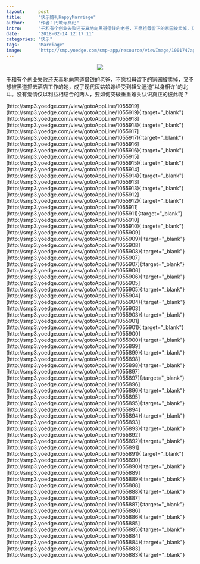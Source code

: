 ```yaml
---
layout:     post
title:      "快乐婚礼HappyMarriage"
author:     "作者：円城寺真纪"
intro:      "千和有个创业失败还天真地向黑道借钱的老爸，不愿祖母留下的家园被卖掉，又不想被黑道抓去酒店工作的她，成了现代灰姑娘嫁给受到祖父逼迫“以身相许”的北斗。没有爱情仅以利益相结合的两人，要如何突破重重难关认识真正的彼此呢？"
date:       "2018-02-14 12:17:11"
categories: "快乐"
tags:       "Marriage"
image:      "http://smp.yoedge.com/smp-app/resource/viewImage/1001747appline.png"
---
```

<div style="text-align: center">
<p><img src="http://smp.yoedge.com/smp-app/resource/viewImage/1001747appline.png"/></p>
</div>
<p class="post-meta">
<span>千和有个创业失败还天真地向黑道借钱的老爸，不愿祖母留下的家园被卖掉，又不想被黑道抓去酒店工作的她，成了现代灰姑娘嫁给受到祖父逼迫“以身相许”的北斗。没有爱情仅以利益相结合的两人，要如何突破重重难关认识真正的彼此呢？</span>
</p>
[http://smp3.yoedge.com/view/gotoAppLine/1055919](http://smp3.yoedge.com/view/gotoAppLine/1055919){:target="_blank"}
[http://smp3.yoedge.com/view/gotoAppLine/1055918](http://smp3.yoedge.com/view/gotoAppLine/1055918){:target="_blank"}
[http://smp3.yoedge.com/view/gotoAppLine/1055917](http://smp3.yoedge.com/view/gotoAppLine/1055917){:target="_blank"}
[http://smp3.yoedge.com/view/gotoAppLine/1055916](http://smp3.yoedge.com/view/gotoAppLine/1055916){:target="_blank"}
[http://smp3.yoedge.com/view/gotoAppLine/1055915](http://smp3.yoedge.com/view/gotoAppLine/1055915){:target="_blank"}
[http://smp3.yoedge.com/view/gotoAppLine/1055914](http://smp3.yoedge.com/view/gotoAppLine/1055914){:target="_blank"}
[http://smp3.yoedge.com/view/gotoAppLine/1055913](http://smp3.yoedge.com/view/gotoAppLine/1055913){:target="_blank"}
[http://smp3.yoedge.com/view/gotoAppLine/1055912](http://smp3.yoedge.com/view/gotoAppLine/1055912){:target="_blank"}
[http://smp3.yoedge.com/view/gotoAppLine/1055911](http://smp3.yoedge.com/view/gotoAppLine/1055911){:target="_blank"}
[http://smp3.yoedge.com/view/gotoAppLine/1055910](http://smp3.yoedge.com/view/gotoAppLine/1055910){:target="_blank"}
[http://smp3.yoedge.com/view/gotoAppLine/1055909](http://smp3.yoedge.com/view/gotoAppLine/1055909){:target="_blank"}
[http://smp3.yoedge.com/view/gotoAppLine/1055908](http://smp3.yoedge.com/view/gotoAppLine/1055908){:target="_blank"}
[http://smp3.yoedge.com/view/gotoAppLine/1055907](http://smp3.yoedge.com/view/gotoAppLine/1055907){:target="_blank"}
[http://smp3.yoedge.com/view/gotoAppLine/1055906](http://smp3.yoedge.com/view/gotoAppLine/1055906){:target="_blank"}
[http://smp3.yoedge.com/view/gotoAppLine/1055905](http://smp3.yoedge.com/view/gotoAppLine/1055905){:target="_blank"}
[http://smp3.yoedge.com/view/gotoAppLine/1055904](http://smp3.yoedge.com/view/gotoAppLine/1055904){:target="_blank"}
[http://smp3.yoedge.com/view/gotoAppLine/1055903](http://smp3.yoedge.com/view/gotoAppLine/1055903){:target="_blank"}
[http://smp3.yoedge.com/view/gotoAppLine/1055901](http://smp3.yoedge.com/view/gotoAppLine/1055901){:target="_blank"}
[http://smp3.yoedge.com/view/gotoAppLine/1055900](http://smp3.yoedge.com/view/gotoAppLine/1055900){:target="_blank"}
[http://smp3.yoedge.com/view/gotoAppLine/1055899](http://smp3.yoedge.com/view/gotoAppLine/1055899){:target="_blank"}
[http://smp3.yoedge.com/view/gotoAppLine/1055898](http://smp3.yoedge.com/view/gotoAppLine/1055898){:target="_blank"}
[http://smp3.yoedge.com/view/gotoAppLine/1055897](http://smp3.yoedge.com/view/gotoAppLine/1055897){:target="_blank"}
[http://smp3.yoedge.com/view/gotoAppLine/1055896](http://smp3.yoedge.com/view/gotoAppLine/1055896){:target="_blank"}
[http://smp3.yoedge.com/view/gotoAppLine/1055895](http://smp3.yoedge.com/view/gotoAppLine/1055895){:target="_blank"}
[http://smp3.yoedge.com/view/gotoAppLine/1055894](http://smp3.yoedge.com/view/gotoAppLine/1055894){:target="_blank"}
[http://smp3.yoedge.com/view/gotoAppLine/1055893](http://smp3.yoedge.com/view/gotoAppLine/1055893){:target="_blank"}
[http://smp3.yoedge.com/view/gotoAppLine/1055892](http://smp3.yoedge.com/view/gotoAppLine/1055892){:target="_blank"}
[http://smp3.yoedge.com/view/gotoAppLine/1055891](http://smp3.yoedge.com/view/gotoAppLine/1055891){:target="_blank"}
[http://smp3.yoedge.com/view/gotoAppLine/1055890](http://smp3.yoedge.com/view/gotoAppLine/1055890){:target="_blank"}
[http://smp3.yoedge.com/view/gotoAppLine/1055889](http://smp3.yoedge.com/view/gotoAppLine/1055889){:target="_blank"}
[http://smp3.yoedge.com/view/gotoAppLine/1055888](http://smp3.yoedge.com/view/gotoAppLine/1055888){:target="_blank"}
[http://smp3.yoedge.com/view/gotoAppLine/1055887](http://smp3.yoedge.com/view/gotoAppLine/1055887){:target="_blank"}
[http://smp3.yoedge.com/view/gotoAppLine/1055886](http://smp3.yoedge.com/view/gotoAppLine/1055886){:target="_blank"}
[http://smp3.yoedge.com/view/gotoAppLine/1055885](http://smp3.yoedge.com/view/gotoAppLine/1055885){:target="_blank"}
[http://smp3.yoedge.com/view/gotoAppLine/1055884](http://smp3.yoedge.com/view/gotoAppLine/1055884){:target="_blank"}
[http://smp3.yoedge.com/view/gotoAppLine/1055883](http://smp3.yoedge.com/view/gotoAppLine/1055883){:target="_blank"}


